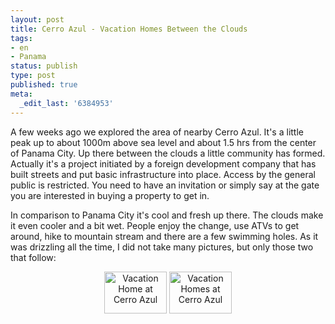 ```yaml
---
layout: post
title: Cerro Azul - Vacation Homes Between the Clouds
tags:
- en
- Panama
status: publish
type: post
published: true
meta:
  _edit_last: '6384953'
---
```

<p>A few weeks ago we explored the area of nearby Cerro Azul. It's a little peak up to about 1000m above sea level and about 1.5 hrs from the center of Panama City. Up there between the clouds a little community has formed. Actually it's a project initiated by a foreign development company that has built streets and put basic infrastructure into place. Access by the general public is restricted. You need to have an invitation or simply say at the gate you are interested in buying a property to get in.</p>

<p>In comparison to Panama City it's cool and fresh up there. The clouds make it even cooler and a bit wet. People enjoy the change, use ATVs to get around, hike to mountain stream and there are a few swimming holes. As it was drizzling all the time, I did not take many pictures, but only those two that follow:</p>

<p align="center"><a href="http://www.flickr.com/photos/stephan-schwab/378809070/" title="Vacation Home at Cerro Azul"><img src="http://farm1.static.flickr.com/131/378809070_b5cbead78f_t.jpg" width="100" height="67" alt="Vacation Home at Cerro Azul" /></a> <a href="http://www.flickr.com/photos/stephan-schwab/378810690/" title="Vacation Homes at Cerro Azul"><img src="http://farm1.static.flickr.com/149/378810690_adfff9d227_t.jpg" width="100" height="67" alt="Vacation Homes at Cerro Azul" /></a></p>
